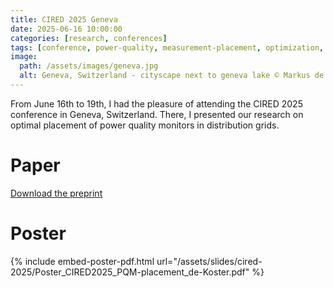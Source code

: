 ```yaml
---
title: CIRED 2025 Geneva
date: 2025-06-16 10:00:00
categories: [research, conferences]
tags: [conference, power-quality, measurement-placement, optimization, graph-embedding]     # TAG names should always be lowercase
image: 
  path: /assets/images/geneva.jpg
  alt: Geneva, Switzerland - cityscape next to geneva lake © Markus de Koster 2025
---
```


From June 16th to 19th, I had the pleasure of attending the CIRED 2025 conference in Geneva, Switzerland.
There, I presented our research on optimal placement of power quality monitors in distribution grids. 

# Paper
[Download the preprint](/assets/slides/cired-2025/de-Koster_CIRED_optimal_placement.pdf)

# Poster
{% include embed-poster-pdf.html url="/assets/slides/cired-2025/Poster_CIRED2025_PQM-placement_de-Koster.pdf" %}
